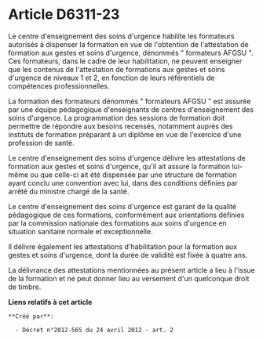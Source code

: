 # Article D6311-23

Le centre d'enseignement des soins d'urgence habilite les formateurs autorisés à dispenser la formation en vue de l'obtention
de l'attestation de formation aux gestes et soins d'urgence, dénommés " formateurs AFGSU ". Ces formateurs, dans le cadre de
leur habilitation, ne peuvent enseigner que les contenus de l'attestation de formations aux gestes et soins d'urgence de
niveaux 1 et 2, en fonction de leurs référentiels de compétences professionnelles. 

La formation des formateurs dénommés " formateurs AFGSU " est assurée par une équipe pédagogique d'enseignants de centres
d'enseignement des soins d'urgence. La programmation des sessions de formation doit permettre de répondre aux besoins
recensés, notamment auprès des instituts de formation préparant à un diplôme en vue de l'exercice d'une profession de santé. 

Le centre d'enseignement des soins d'urgence délivre les attestations de formation aux gestes et soins d'urgence, qu'il ait
assuré la formation lui-même ou que celle-ci ait été dispensée par une structure de formation ayant conclu une convention
avec lui, dans des conditions définies par arrêté du ministre chargé de la santé. 

Le centre d'enseignement des soins d'urgence est garant de la qualité pédagogique de ces formations, conformément aux
orientations définies par la commission nationale des formations aux soins d'urgence en situation sanitaire normale et
exceptionnelle. 

Il délivre également les attestations d'habilitation pour la formation aux gestes et soins d'urgence, dont la durée de
validité est fixée à quatre ans. 

La délivrance des attestations mentionnées au présent article a lieu à l'issue de la formation et ne peut donner lieu au
versement d'un quelconque droit de timbre.

**Liens relatifs à cet article**

	**Créé par**:

	  - Décret n°2012-565 du 24 avril 2012 - art. 2
